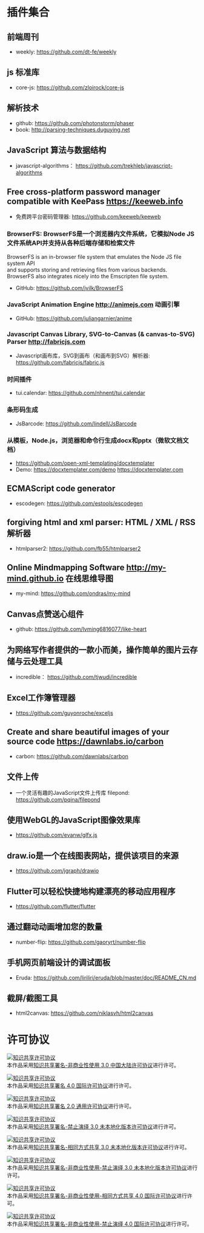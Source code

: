 # 插件集合

## 前端周刊
- weekly: https://github.com/dt-fe/weekly

## js 标准库
- core-js: https://github.com/zloirock/core-js

## 解析技术
- github: https://github.com/photonstorm/phaser
- book: http://parsing-techniques.duguying.net

## JavaScript 算法与数据结构
- javascript-algorithms： https://github.com/trekhleb/javascript-algorithms

## Free cross-platform password manager compatible with KeePass https://keeweb.info
- 免费跨平台密码管理器: https://github.com/keeweb/keeweb


### BrowserFS: BrowserFS是一个浏览器内文件系统，它模拟Node JS文件系统API并支持从各种后端存储和检索文件
BrowserFS is an in-browser file system that emulates the Node JS file system API   
and supports storing and retrieving files from various backends.   
BrowserFS also integrates nicely into the Emscripten file system.  

- GitHub: https://github.com/jvilk/BrowserFS


### JavaScript Animation Engine http://animejs.com 动画引擎
- GitHub: https://github.com/juliangarnier/anime


### Javascript Canvas Library, SVG-to-Canvas (& canvas-to-SVG) Parser http://fabricjs.com
- Javascript画布库，SVG到画布（和画布到SVG）解析器: https://github.com/fabricjs/fabric.js


### 时间插件
- tui.calendar: https://github.com/nhnent/tui.calendar

### 条形码生成
- JsBarcode: https://github.com/lindell/JsBarcode

### 从模板，Node.js，浏览器和命令行生成docx和pptx（微软文档文档）
- https://github.com/open-xml-templating/docxtemplater
- Demo: https://docxtemplater.com/demo https://docxtemplater.com

## ECMAScript code generator
- escodegen: https://github.com/estools/escodegen

## forgiving html and xml parser: HTML / XML / RSS解析器
- htmlparser2: https://github.com/fb55/htmlparser2


## Online Mindmapping Software http://my-mind.github.io 在线思维导图
- my-mind: https://github.com/ondras/my-mind


## Canvas点赞送心组件
- github: https://github.com/lvming6816077/like-heart


## 为网络写作者提供的一款小而美，操作简单的图片云存储与云处理工具
- incredible： https://github.com/tjwudi/incredible



## Excel工作簿管理器
- https://github.com/guyonroche/exceljs


## Create and share beautiful images of your source code https://dawnlabs.io/carbon
- carbon: https://github.com/dawnlabs/carbon

## 文件上传
- 一个灵活有趣的JavaScript文件上传库 filepond: https://github.com/pqina/filepond

## 使用WebGL的JavaScript图像效果库
- https://github.com/evanw/glfx.js

## draw.io是一个在线图表网站，提供该项目的来源
- https://github.com/jgraph/drawio



## Flutter可以轻松快捷地构建漂亮的移动应用程序
- https://github.com/flutter/flutter


## 通过翻动动画增加您的数量
- number-flip: https://github.com/gaoryrt/number-flip


## 手机网页前端设计的调试面板
- Eruda: https://github.com/liriliri/eruda/blob/master/doc/README_CN.md


## 截屏/截图工具
- html2canvas: https://github.com/niklasvh/html2canvas

# 许可协议
<a rel="license" href="http://creativecommons.org/licenses/by-nc/3.0/cn/"><img alt="知识共享许可协议" style="border-width:0" src="https://i.creativecommons.org/l/by-nc/3.0/cn/88x31.png" /></a><br />本作品采用<a rel="license" href="http://creativecommons.org/licenses/by-nc/3.0/cn/">知识共享署名-非商业性使用 3.0 中国大陆许可协议</a>进行许可。

<a rel="license" href="http://creativecommons.org/licenses/by/4.0/"><img alt="知识共享许可协议" style="border-width:0" src="https://i.creativecommons.org/l/by/4.0/88x31.png" /></a><br />本作品采用<a rel="license" href="http://creativecommons.org/licenses/by/4.0/">知识共享署名 4.0 国际许可协议</a>进行许可。


<a rel="license" href="http://creativecommons.org/licenses/by/2.0/"><img alt="知识共享许可协议" style="border-width:0" src="https://i.creativecommons.org/l/by/2.0/88x31.png" /></a><br />本作品采用<a rel="license" href="http://creativecommons.org/licenses/by/2.0/">知识共享署名 2.0 通用许可协议</a>进行许可。

<a rel="license" href="http://creativecommons.org/licenses/by-nd/3.0/"><img alt="知识共享许可协议" style="border-width:0" src="https://i.creativecommons.org/l/by-nd/3.0/88x31.png" /></a><br />本作品采用<a rel="license" href="http://creativecommons.org/licenses/by-nd/3.0/">知识共享署名-禁止演绎 3.0 未本地化版本许可协议</a>进行许可。


<a rel="license" href="http://creativecommons.org/licenses/by-sa/3.0/"><img alt="知识共享许可协议" style="border-width:0" src="https://i.creativecommons.org/l/by-sa/3.0/88x31.png" /></a><br />本作品采用<a rel="license" href="http://creativecommons.org/licenses/by-sa/3.0/">知识共享署名-相同方式共享 3.0 未本地化版本许可协议</a>进行许可。

<a rel="license" href="http://creativecommons.org/licenses/by-nc-nd/3.0/"><img alt="知识共享许可协议" style="border-width:0" src="https://i.creativecommons.org/l/by-nc-nd/3.0/88x31.png" /></a><br />本作品采用<a rel="license" href="http://creativecommons.org/licenses/by-nc-nd/3.0/">知识共享署名-非商业性使用-禁止演绎 3.0 未本地化版本许可协议</a>进行许可。


<a rel="license" href="http://creativecommons.org/licenses/by-nc-sa/4.0/"><img alt="知识共享许可协议" style="border-width:0" src="https://i.creativecommons.org/l/by-nc-sa/4.0/88x31.png" /></a><br />本作品采用<a rel="license" href="http://creativecommons.org/licenses/by-nc-sa/4.0/">知识共享署名-非商业性使用-相同方式共享 4.0 国际许可协议</a>进行许可。


<a rel="license" href="http://creativecommons.org/licenses/by-nc-nd/4.0/"><img alt="知识共享许可协议" style="border-width:0" src="https://i.creativecommons.org/l/by-nc-nd/4.0/88x31.png" /></a><br />本作品采用<a rel="license" href="http://creativecommons.org/licenses/by-nc-nd/4.0/">知识共享署名-非商业性使用-禁止演绎 4.0 国际许可协议</a>进行许可。


